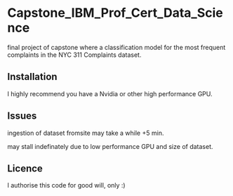 # Capstone_IBM_Prof_Cert_Data_Science

final project of capstone where a classification model for the most frequent complaints in the NYC 311 Complaints dataset.

## Installation

I highly recommend you have a Nvidia or other high performance GPU.

## Issues

ingestion of dataset fromsite may take a while +5 min.

may stall indefinately due to low performance GPU and size of dataset.

## Licence

I authorise this code for good will, only :)
